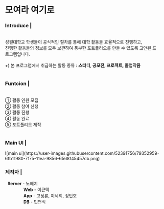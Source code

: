 <h1>모여라 여기로</h1>

<h3>Introduce | </h3></br>
성결대학교 학생들이 공식적인 절차를 통해 대학 활동을 효율적으로 진행하고,</br> 
진행한 활동들의 정보를 모두 보관하여 풍부한 포트폴리오를 만들 수 있도록 고안된 프로그램입니다.</br></br>
+) 본 프로그램에서 취급하는 활동 종류 : <b>스터디, 공모전, 프로젝트, 졸업작품</b>
</br></br>

<h3>Funtcion | </h3></br>
① 활동 인원 모집</br>
② 활동 참여 신청</br>
③ 활동 진행</br>
④ 활동 완료</br>
⑤ 포트폴리오 제작
</br></br>

<h3>Main UI | </h3>
![main ui](https://user-images.githubusercontent.com/52391756/79352959-6fb11980-7f75-11ea-9856-6568145457cb.png)

<h3>제작자 | </h3>&nbsp; <b>Server</b> - 노혜지</br>
&emsp;&emsp;&emsp;&emsp; <b>Web</b> - 이근택</br>
&emsp;&emsp;&emsp;&emsp; <b>App</b> - 고정륜, 이세희, 정민호</br>
&emsp;&emsp;&emsp;&emsp; <b>DB</b> - 민연식</br>

